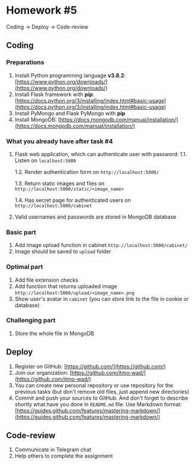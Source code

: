 # Homework #5

Coding → Deploy → Code-review

## Coding

### Preparations

1. Install Python programming language **v3.8.2**: [https://www.python.org/downloads/](https://www.python.org/downloads/)
2. Install Flask framework with **pip**: [https://docs.python.org/3/installing/index.html#basic-usage](https://docs.python.org/3/installing/index.html#basic-usage)
3. Install PyMongo and Flask PyMongo with **pip**
4. Install MongoDB: [https://docs.mongodb.com/manual/installation/](https://docs.mongodb.com/manual/installation/)

### What you already have after task #4

1. Flask web application, which can authenticate user with password:
    1.1. Listen on `localhost:5000`
    
    1.2. Render authentication form on `http://localhost:5000/`
    
    1.3. Return static images and files on `http://localhost:5000/static/<image_name>`
    
    1.4. Has secret page for authenticated users on `http://localhost:5000/cabinet`
    
2. Valid usernames and passwords are stored in MongoDB database

### Basic part

1. Add image upload function in cabinet  `http://localhost:5000/cabinet/`
2. Image should be saved to `upload` folder

### Optimal part

1. Add file extension checks
2. Add function that returns uploaded image `http://localhost:5000/upload/<image_name>.png`
3. Show user's avatar in `cabinet` (you can store link to the file in cookie or database)

### Challenging part

1. Store the whole file in MongoDB

## Deploy

1. Register on GitHub: [https://github.com/](https://github.com/)
2. Join our organization: [https://github.com/itmo-wad/](https://github.com/itmo-wad/)
3. You can create new personal repository or use repository for the previous tasks (but don't remove old files, just append new directories)
4. Commit and push your sources to GitHub. And don't forget to describe shortly what have you done in `README.md` file. Use Markdown format: [https://guides.github.com/features/mastering-markdown/](https://guides.github.com/features/mastering-markdown/)

## Code-review

1. Communicate in Telegram chat
2. Help others to complete the assignment